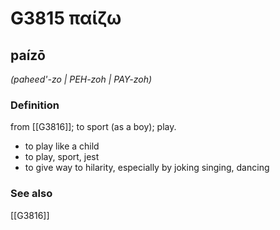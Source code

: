 # G3815 παίζω

## paízō

_(paheed'-zo | PEH-zoh | PAY-zoh)_

### Definition

from [[G3816]]; to sport (as a boy); play.

- to play like a child
- to play, sport, jest
- to give way to hilarity, especially by joking singing, dancing

### See also

[[G3816]]

